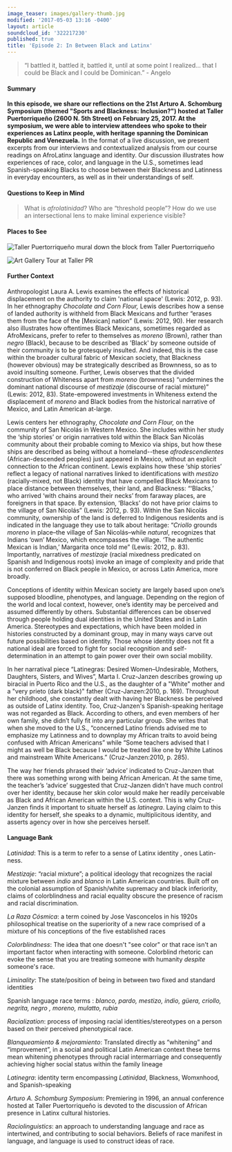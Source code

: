 ```yaml
---
image_teaser: images/gallery-thumb.jpg
modified: '2017-05-03 13:16 -0400'
layout: article
soundcloud_id: '322217230'
published: true
title: 'Episode 2: In Between Black and Latinx'
---
```

> “I battled it, battled it, battled it, until at some point I realized… that I could be Black and I could be Dominican.” - Angelo

#### Summary 

**In this episode, we share our reflections on the 21st Arturo A. Schomburg Symposium (themed "Sports and Blackness: Inclusion?") hosted at Taller Puertorriqueño (2600 N. 5th Street) on February 25, 2017. At the symposium, we were able to interview attendees who spoke to their experiences as Latinx people, with heritage spanning the Dominican Republic and Venezuela.**
In the format of a live discussion, we present excerpts from our interviews and contextualized analysis from our course readings on AfroLatinx language and identity. Our discussion illustrates how experiences of race, color, and language in the U.S., sometimes lead Spanish-speaking Blacks to choose between their Blackness and Latinness in everyday encounters, as well as in their understandings of self. 

#### Questions to Keep in Mind

> What is *afrolatinidad*? Who are “threshold people”? How do we use an intersectional lens to make liminal experience visible?

#### Places to See

![Taller Puertorriqueño mural down the block from Taller Puertorriqueño]({{site.url}}/images/20170213_160747.jpg)

![Art Gallery Tour at Taller PR]({{site.url}}/images/file_001.jpg)

#### Further Context 

Anthropologist Laura A. Lewis examines the effects of historical displacement on the authority to claim 'national space' (Lewis: 2012, p. 93). In her ethnography _Chocolate and Corn Flour,_ Lewis describes how a sense of landed authority is withheld from Black Mexicans and further “erases them from the face of the [Mexican] nation” (Lewis: 2012, 90). Her research also illustrates how oftentimes Black Mexicans, sometimes regarded as AfroMexicans, prefer to refer to themselves as *moreno* (Brown), rather than _negro_ (Black), because to be described as 'Black' by someone outside of their community is to be grotesquely insulted. And indeed, this is the case within the broader cultural fabric of Mexican society, that Blackness (however obvious) may be strategically described as Brownness, so as to avoid insulting someone. Further, Lewis observes that the divided construction of Whiteness apart from *moreno* (brownness) “undermines the dominant national discourse of *mestizaje* (discourse of racial mixture)” (Lewis: 2012, 83). State-empowered investments in Whiteness extend  the displacement of *moreno* and Black bodies from the historical narrative of Mexico, and Latin American at-large. 

Lewis centers her ethnography, *Chocolate and Corn Flour,* on the community of San Nicolás in Western Mexico. She includes within her study the ‘ship stories’ or origin narratives told within the Black San Nicolás community about their probable coming to Mexico via ships, but how these ships are described as being without a homeland--these *afrodescendientes* (African-descended peoples) just appeared in Mexico, without an explicit connection to the African continent. Lewis explains how these ‘ship stories’ reflect <span class="soundcite" data-url="{{ site.audio }}AfroLatinxPodcast_Episode2.mp3" data-start="935000" data-end="976000" data-plays="1"> a legacy of national narratives linked to identifications with *mestizo* (racially-mixed, not Black) identity that have compelled Black Mexicans to place distance between themselves, their land, and Blackness: </span> “‘Blacks,’ who arrived ‘with chains around their necks’ from faraway places, are foreigners in that space. By extension, ‘Blacks’ do not have prior claims to the village of San Nicolás” (Lewis: 2012, p. 93). Within the San Nicolás community, ownership of the land is deferred to  Indigenous residents and is indicated in the language they use to talk about heritage: “*Criollo* grounds *moreno* in place–the village of San Nicolás–while *natural*, recognizes that Indians ‘own’ Mexico, which encompasses the village. ‘The authentic Mexican is Indian,’ Margarita once told me” (Lewis: 2012, p. 83). Importantly, narratives of *mestizaje* (racial mixedness predicated on Spanish and Indigenous roots) invoke an image of complexity and pride that is not conferred on Black people in Mexico, or across Latin America, more broadly.

Conceptions of identity within Mexican society are largely based upon one’s supposed bloodline, phenotypes, and language. Depending on the region of the world and local context, however, one’s identity may be perceived and assumed differently by others. Substantial differences can be observed through people holding dual identities in the United States and in Latin America. Stereotypes and expectations, which have been molded in histories constructed by a dominant group, may in many ways carve out future possibilities based on identity. Those whose identity does not fit a national ideal are forced to fight for social recognition and self-determination in an attempt to gain power over their own social mobility.
    
In her narratival piece “Latinegras: Desired Women–Undesirable, Mothers, Daughters, Sisters, and Wives”, Marta I. Cruz-Janzen describes growing up biracial in Puerto Rico and the U.S., as the daughter of a "White" mother and a "very prieto (dark black)" father (Cruz-Janzen:2010, p. 169). <span class="soundcite" data-url="{{ site.audio }}Rosalyn.mp3" data-start="943000" data-end="963000" data-plays="1"> Throughout her childhood, she constantly dealt with having her Blackness be perceived as outside of Latinx identity. Too, Cruz-Janzen's Spanish-speaking heritage was not regarded as Black. </span> According to others, and even members of her own family, she didn’t fully fit into any particular group. She writes that when she moved to the U.S., “concerned Latino friends advised me to emphasize my Latinness and to downplay my African traits to avoid being confused with African Americans” while “Some teachers advised that I might as well be Black because I would be treated like one by White Latinos and mainstream White Americans.” (Cruz-Janzen:2010, p. 285). 

The way her friends phrased their ‘advice’ indicated to Cruz-Janzen that there was something wrong with being African American. At the same time, the teacher’s ‘advice’ suggested that <span class="soundcite" data-url="{{ site.audio }}Angelo__Youre_black_you_need_to_accept_it_and_Spanish.mp3" data-start="0" data-end="33000" data-plays="1"> Cruz-Janzen didn’t have much control over her identity, because her skin color would make her readily perceivable as Black and African American within the U.S. context. </span> This is why Cruz-Janzen finds it important to situate herself as *latinegra*. Laying claim to this identity for herself, she speaks to a dynamic, multiplicitous identity, and asserts agency over in how she perceives herself.

#### Language Bank

*Latinidad*: This is a term to refer to a sense of <span class="soundcite" data-url="{{ site.audio }}RosaRivera.mp3" data-start="70000" data-end="84000" data-plays="1"> Latinx identity </span>, ones Latin-ness.


*Mestizaje*: “racial mixture”; a political ideology that recognizes the racial mixture between *indio* and *blanco* in Latin American countries. Built off on the colonial assumption of Spanish/white supremacy and black inferiority, claims of colorblindness and racial equality obscure the presence of racism and racial discrimination. 

*La Raza Cósmica*: a term coined by Jose Vasconcelos in his 1920s philosophical treatise on the superiority of a new race comprised of a mixture of his conceptions of the five established races

*Colorblindness*: The idea that one doesn't "see color" or that race isn't an important factor when interacting with someone. Colorblind rhetoric can evoke the sense that you are treating someone with humanity *despite* someone's race.

*Liminality*: The state/position of being in between two fixed and standard identities

<span class="soundcite" data-url="{{ site.audio }}Rosalyn.mp3" data-start="1134000" data-end="1154000" data-plays="1"> Spanish language race terms </span>: *blanco, pardo, mestizo, indio, güera, criollo, negrita,* <span class="soundcite" data-url="{{ site.audio }}Me_Gritaron_Negra.mp3" data-start="148000" data-end="160000" data-plays="1"> *negro* </span> *, moreno, mulatto,* *rubia*


*Racialization*: process of imposing racial identities/stereotypes on a person based on their perceived phenotypical race.

*Blanqueamiento & mejoramiento*: Translated directly as “whitening” and “improvement”, in a social and political Latin American context these terms mean whitening phenotypes through racial intermarriage and consequently achieving higher social status within the family lineage

*Latinegra*: identity term encompassing *Latinidad*, Blackness, Womxnhood, and Spanish-speaking

*Arturo A. Schomburg Symposium*: Premiering in 1996, an annual conference  hosted at Taller Puertorriqueño is devoted to the discussion of <span class="soundcite" data-url="{{ site.audio }}Evelynne_the_erasure_issue_at_stake.mp3" data-start="00000" data-end="12000" data-plays="1"> African presence in Latinx cultural histories. </span>


*Raciolinguistics*: an approach to understanding language and race as intertwined, and contributing to social behaviors. Beliefs of race manifest in language, and language is used to construct ideas of race.
